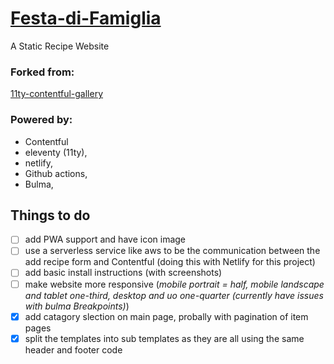 # [Festa-di-Famiglia](https://festa-di-famiglia.netlify.app/)
A Static Recipe Website  

### Forked from: 
[11ty-contentful-gallery](https://github.com/contentful/11ty-contentful-gallery)  

### Powered by:
- Contentful
- eleventy (11ty), 
- netlify, 
- Github actions, 
- Bulma,

## Things to do 
- [ ] add PWA support and have icon image
- [ ] use a serverless service like aws to be the communication between the add recipe form and Contentful (doing this with Netlify for this project)
- [ ] add basic install instructions (with screenshots)
- [ ] make website more responsive (*mobile portrait = half, mobile landscape and tablet one-third, desktop and uo  one-quarter (currently have issues with bulma Breakpoints)*)
- [x] add catagory slection on main page, probally with pagination of item pages 
- [x] split the templates into sub templates as they are all using the same header and footer code
